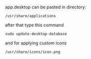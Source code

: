 app.desktop can be pasted in directory:
```
/usr/share/applications
```
after that type this command 

```
sudo update-desktop-database
```


and for applying custom icons 
```
/usr/share/icons/icon.png
```
